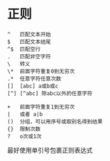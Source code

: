 # 正则

```
^   匹配文本开始
$   匹配文本结尾
^$  匹配空行
.   匹配非空字符
\   转义
\*  前面字符重复0到无穷次
.*  任意字符任意次数
[]  [abc] a或b或c
[^] [^abc] 除abc以外的任意字符
```
```
+   前面字符重复1到无穷次
|   或者 a|b
()  分组，可以用序号或取别名得到结果
{}  限制次数
?   o次或1次
```

最好使用单引号包裹正则表达式